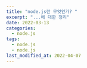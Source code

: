 ```yaml
---
title: "node.js란 무엇인가? "
excerpt: "...에 대한 정리"
date: 2022-03-13
categories:
  - node.js
tags:
  - node.js
  - node.js
last_modified_at: 2022-04-07
---
```

